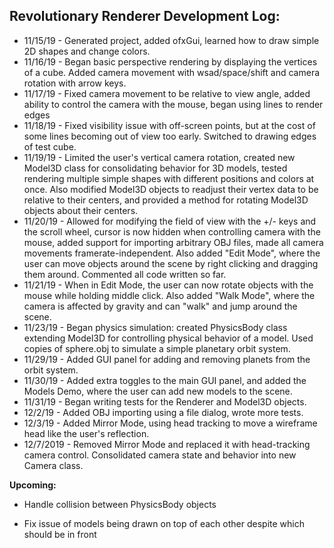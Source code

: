 <h2>Revolutionary Renderer Development Log:</h2>




* 11/15/19 - Generated project, added ofxGui, learned how to draw simple 2D shapes and change colors.
* 11/16/19 - Began basic perspective rendering by displaying the vertices of a cube. Added camera movement with wsad/space/shift and camera rotation with arrow keys.
* 11/17/19 - Fixed camera movement to be relative to view angle, added ability to control the camera with the mouse, began using lines to render edges
* 11/18/19 - Fixed visibility issue with off-screen points, but at the cost of some lines becoming out of view too early. Switched to drawing edges of test cube.
* 11/19/19 - Limited the user's vertical camera rotation, created new Model3D class for consolidating behavior for 3D models, tested rendering multiple simple shapes with different positions and colors at once. Also modified Model3D objects to readjust their vertex data to be relative to their centers, and provided a method for rotating Model3D objects about their centers.
* 11/20/19 - Allowed for modifying the field of view with the +/- keys and the scroll wheel, cursor is now hidden when controlling camera with the mouse, added support for importing arbitrary OBJ files, made all camera movements framerate-independent. Also added "Edit Mode", where the user can move objects around the scene by right clicking and dragging them around. Commented all code written so far.
* 11/21/19 - When in Edit Mode, the user can now rotate objects with the mouse while holding middle click. Also added "Walk Mode", where the camera is affected by gravity and can "walk" and jump around the scene.
* 11/23/19 - Began physics simulation: created PhysicsBody class extending Model3D for controlling physical behavior of a model. Used copies of sphere.obj to simulate a simple planetary orbit system.
* 11/29/19 - Added GUI panel for adding and removing planets from the orbit system.
* 11/30/19 - Added extra toggles to the main GUI panel, and added the Models Demo, where the user can add new models to the scene.
* 11/31/19 - Began writing tests for the Renderer and Model3D objects.
* 12/2/19 - Added OBJ importing using a file dialog,  wrote more tests.
* 12/3/19 - Added Mirror Mode, using head tracking to move a wireframe head like the user's reflection.
* 12/7/2019 - Removed Mirror Mode and replaced it with head-tracking camera control. Consolidated camera state and behavior into new Camera class.

**Upcoming:**

* Handle collision between PhysicsBody objects

* Fix issue of models being drawn on top of each other despite which should be in front

  
